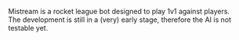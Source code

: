 Mistream is a rocket league bot designed to play 1v1 against players. <br>
The development is still in a (very) early stage, therefore the AI is not testable yet.